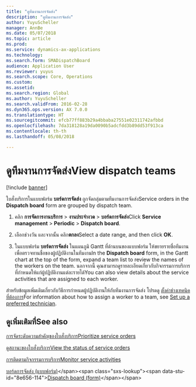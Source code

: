 ```yaml
---
title: "ดูทีมงานการจัดส่ง"
description: "ดูทีมงานการจัดส่ง"
author: YuyuScheller
manager: AnnBe
ms.date: 05/07/2018
ms.topic: article
ms.prod: 
ms.service: dynamics-ax-applications
ms.technology: 
ms.search.form: SMADispatchBoard
audience: Application User
ms.reviewer: yuyus
ms.search.scope: Core, Operations
ms.custom: 
ms.assetid: 
ms.search.region: Global
ms.author: YuyuScheller
ms.search.validFrom: 2016-02-28
ms.dyn365.ops.version: AX 7.0.0
ms.translationtype: HT
ms.sourcegitcommit: efcb77ff883b29a4bbaba27551e02311742afbbd
ms.openlocfilehash: 7da318128a19da0090b5adcfdd3b89dd53f913ca
ms.contentlocale: th-th
ms.lasthandoff: 05/08/2018

---
```


# <a name="view-dispatch-teams"></a><span data-ttu-id="8e656-103">ดูทีมงานการจัดส่ง</span><span class="sxs-lookup"><span data-stu-id="8e656-103">View dispatch teams</span></span>   

[!include [banner](../includes/banner.md)]


<span data-ttu-id="8e656-104">ใบสั่งบริการในแบบฟอร์ม **บอร์ดการจัดส่ง** ถูกจัดกลุ่มตามทีมงานการจัดส่ง</span><span class="sxs-lookup"><span data-stu-id="8e656-104">Service orders in the **Dispatch board** form are grouped by dispatch team.</span></span>

1.  <span data-ttu-id="8e656-105">คลิก **การจัดการงานบริการ** \> **งานประจำงวด** \> **บอร์ดการจัดส่ง**</span><span class="sxs-lookup"><span data-stu-id="8e656-105">Click **Service management** \> **Periodic** \> **Dispatch board**.</span></span>

2.  <span data-ttu-id="8e656-106">เลือกช่วงวัน และจากนั้น คลิก**ตกลง**</span><span class="sxs-lookup"><span data-stu-id="8e656-106">Select a date range, and then click **OK**.</span></span>

3.  <span data-ttu-id="8e656-107">ในแบบฟอร์ม **บอร์ดการจัดส่ง** ในแผนภูมิ Gantt ที่ด้านบนของแบบฟอร์ม ให้ขยายรายชื่อทีมงานเพื่อตรวจทานชื่อของผู้ปฏิบัติงานในทีมงาน</span><span class="sxs-lookup"><span data-stu-id="8e656-107">In the **Dispatch board** form, in the Gantt chart at the top of the form, expand a team list to review the names of the workers on the team.</span></span> <span data-ttu-id="8e656-108">นอกจากนี้ คุณสามารถดูรายละเอียดเกี่ยวกับกิจกรรมการบริการที่กำหนดให้แก่ผู้ปฏิบัติงานแต่ละรายได้</span><span class="sxs-lookup"><span data-stu-id="8e656-108">You can also view details about the service activities that are assigned to each worker.</span></span>

<span data-ttu-id="8e656-109">สำหรับข้อมูลเพิ่มเติมเกี่ยวกับวิธีการกำหนดผู้ปฏิบัติงานให้กับทีมงานการจัดส่ง โปรดดู [ตั้งค่าช่างเทคนิคที่ต้องการ](set-up-preferred-technician.md)</span><span class="sxs-lookup"><span data-stu-id="8e656-109">For information about how to assign a worker to a team, see [Set up a preferred technician](set-up-preferred-technician.md).</span></span>

## <a name="see-also"></a><span data-ttu-id="8e656-110">ดูเพิ่มเติมที่</span><span class="sxs-lookup"><span data-stu-id="8e656-110">See also</span></span>

[<span data-ttu-id="8e656-111">การจัดระดับความสำคัญของใบสั่งบริการ</span><span class="sxs-lookup"><span data-stu-id="8e656-111">Prioritize service orders</span></span>](prioritize-service-orders.md)

[<span data-ttu-id="8e656-112">ดูสถานะของใบสั่งบริการ</span><span class="sxs-lookup"><span data-stu-id="8e656-112">View the status of service orders</span></span>](view-the-status-of-service-orders.md)

[<span data-ttu-id="8e656-113">การติดตามกิจกรรมการบริการ</span><span class="sxs-lookup"><span data-stu-id="8e656-113">Monitor service activities</span></span>](monitor-service-activities.md)

<span data-ttu-id="8e656-114">[บอร์ดการจัดส่ง (แบบฟอร์ม)](https://technet.microsoft.com/en-us/library/hh242789\(v=ax.60\))</span><span class="sxs-lookup"><span data-stu-id="8e656-114">[Dispatch board (form)](https://technet.microsoft.com/en-us/library/hh242789\(v=ax.60\))</span></span>

  



